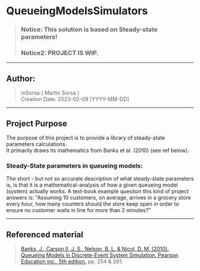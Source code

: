 # QueueingModelsSimulators
>### Notice: This solution is based on Steady-state parameters!
>### Notice2: PROJECT IS WIP.
<hr>

## Author:
>mSorsa ( Martin Sorsa ) <br>
>Creation Date: 2023-02-09 [YYYY-MM-DD]
<hr>

## Project Purpose
The purpose of this project is to provide a library of steady-state parameters calculations. <br>
It primarily draws its mathematics from Banks et al. (2010) (see ref below). 

### Steady-State parameters in queueing models:
The short - but not so accurate description of what steady-state parameters is, is that it is a mathematical-analysis of how a given queueing model (system) actually works. 
A text-book example question this kind of project answers is: "Assuming 10 customers, on average, arrives in a grocery store every hour, how many counters should the store keep open in order to ensure no customer waits in line for more than 2 minutes?"

<hr>

## Referenced material

>[Banks, J., Carson II, J. S., Nelson, B. L. & Nicol, D. M. (2010). Queueing Models in Discrete-Event System Simulation. Pearson Education inc., 5th edition.](https://github.com/mSorsa/QueueingModelsSimulators/blob/master/M1%20%5BLecture%5D%20Queueing%20Models%20-%20Reading.pdf) pp. 254 & 261.
